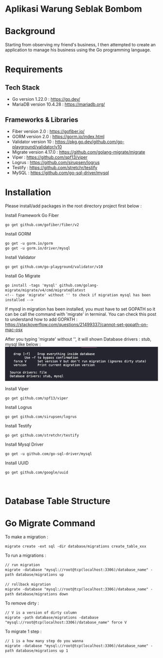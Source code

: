 # Aplikasi Warung Seblak Bombom

# Background

Starting from observing my friend's business, I then attempted to create an application to manage his business using the Go programming language.

# Requirements

## Tech Stack

- Go version 1.22.0  : https://go.dev/
- MariaDB version 10.4.28 : https://mariadb.org/

## Frameworks & Libraries

- Fiber version 2.0 : https://gofiber.io/
- GORM version 2.0 : https://gorm.io/index.html
- Validator version 10 : https://pkg.go.dev/github.com/go-playground/validator/v10
- Migrate version 4.17.0 : https://github.com/golang-migrate/migrate
- Viper : https://github.com/spf13/viper
- Logrus : https://github.com/sirupsen/logrus
- Testify : https://github.com/stretchr/testify
- MySQL : https://github.com/go-sql-driver/mysql


# Installation
Please install/add packages in the root directory project first below :

Install Framework Go Fiber

```
go get github.com/gofiber/fiber/v2
```

Install GORM

```
go get -u gorm.io/gorm
go get -u gorm.io/driver/mysql
```

Install Validator

```
go get github.com/go-playground/validator/v10
```

Install Go Migrate

```
go install -tags 'mysql' github.com/golang-migrate/migrate/v4/cmd/migrate@latest
<!-- type 'migrate' without '' to check if migration mysql has been installed -->
```
If mysql in migration has been installed, you must have to set GOPATH so it can be call the command with 'migrate' in terminal. You can check this post to understand how to add GOPATH :
https://stackoverflow.com/questions/21499337/cannot-set-gopath-on-mac-osx

After you typing 'migrate' without '', it will shown Database drivers : stub, mysql like below :
![alt text](<Screenshot 2024-03-26 at 20.38.04.png>)


Install Viper

```
go get github.com/spf13/viper
```

Install Logrus

```
go get github.com/sirupsen/logrus
```

Install Testify

```
go get github.com/stretchr/testify
```

Install Mysql Driver

```
go get -u github.com/go-sql-driver/mysql
```

Install UUID

```
go get github.com/google/uuid
```

<br>

# Database Table Structure

# Go Migrate Command

To make a migration :
```
migrate create -ext sql -dir database/migrations create_table_xxx
```

To run a migrations :
```
// run migration
migrate -database "mysql://root@tcp(localhost:3306)/database_name" -path database/migrations up

// rollback migration
migrate -database "mysql://root@tcp(localhost:3306)/database_name" -path database/migrations down
```

To remove dirty :
```
// V is a version of dirty column
migrate -path database/migrations -database "mysql://root@tcp(localhost:3306)/database_name" force V
```

To migrate 1 step :

```
// 1 is a how many step do you wanna
migrate -database "mysql://root@tcp(localhost:3306)/database_name" -path database/migrations up 1
```
